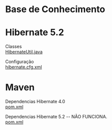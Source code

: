 # Base de Conhecimento

# Hibernate 5.2
Classes
<br><a href="https://raw.githubusercontent.com/lenokp21/BC/master/hibernate/classes/util/HibernateUtil.java">HibernateUtil.java</a>

Configuração
<br><a href="https://raw.githubusercontent.com/lenokp21/BC/master/hibernate/classes/configura%C3%A7%C3%A3o/hibernate.cfg.xml">hibernate.cfg.xml</a>

# Maven

Dependencias Hibernate 4.0
<br><a href="https://raw.githubusercontent.com/lenokp21/BC/master/hibernate/maven/dependencias/pom_hibernate4-0.xml">pom.xml</a>

Dependencias Hibernate 5.2 -- NÃO FUNCIONA.
<br><a href="https://raw.githubusercontent.com/lenokp21/BC/master/hibernate/maven/dependencias/pom.xml">pom.xml</a>

